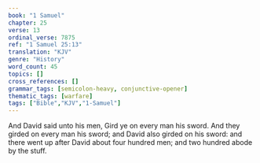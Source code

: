 ```yaml
---
book: "1 Samuel"
chapter: 25
verse: 13
ordinal_verse: 7875
ref: "1 Samuel 25:13"
translation: "KJV"
genre: "History"
word_count: 45
topics: []
cross_references: []
grammar_tags: [semicolon-heavy, conjunctive-opener]
thematic_tags: [warfare]
tags: ["Bible","KJV","1-Samuel"]
---
```

And David said unto his men, Gird ye on every man his sword. And they girded on every man his sword; and David also girded on his sword: and there went up after David about four hundred men; and two hundred abode by the stuff.

